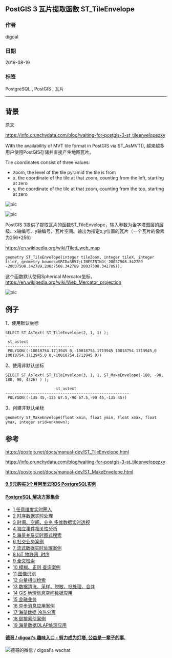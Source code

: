 ## PostGIS 3 瓦片提取函数 ST_TileEnvelope   
                                
### 作者                                
digoal                                
                                
### 日期                                
2019-08-19                               
                                
### 标签                                
PostgreSQL , PostGIS , 瓦片    
                                
----                                
                                
## 背景    
原文  
  
https://info.crunchydata.com/blog/waiting-for-postgis-3-st_tileenvelopezxy  
  
With the availability of MVT tile format in PostGIS via ST_AsMVT(), 越来越多用户使用PostGIS存储并直接产生地图瓦片。  
  
Tile coordinates consist of three values:  
  
- zoom, the level of the tile pyramid the tile is from  
- x, the coordinate of the tile at that zoom, counting from the left, starting at zero  
- y, the coordinate of the tile at that zoom, counting from the top, starting at zero  
  
![pic](20190819_02_pic_001.png)  
  
  
![pic](20190819_02_pic_002.png)  
  
PostGIS 3提供了提取瓦片的函数ST_TileEnvelope，输入参数为金字塔图层的层级、x轴编号、y轴编号，瓦片空间。输出为指定x,y位置的瓦片（一个瓦片的像素为256\*256）  
  
https://en.wikipedia.org/wiki/Tiled_web_map  
  
```  
geometry ST_TileEnvelope(integer tileZoom, integer tileX, integer tileY, geometry bounds=SRID=3857;LINESTRING(-20037508.342789 -20037508.342789,20037508.342789 20037508.342789));  
```  
  
这个函数默认使用Spherical Mercator坐标，https://en.wikipedia.org/wiki/Web_Mercator_projection  
  
![pic](20190819_02_pic_003.png)  
  
## 例子  
1、使用默认坐标  
  
```  
SELECT ST_AsText( ST_TileEnvelope(2, 1, 1) );  
  
 st_astext  
------------------------------  
 POLYGON((-10018754.1713945 0,-10018754.1713945 10018754.1713945,0 10018754.1713945,0 0,-10018754.1713945 0))  
```  
  
2、使用非默认坐标  
  
```
SELECT ST_AsText( ST_TileEnvelope(3, 1, 1, ST_MakeEnvelope(-180, -90, 180, 90, 4326) ) );  
  
                      st_astext                         
------------------------------------------------------  
 POLYGON((-135 45,-135 67.5,-90 67.5,-90 45,-135 45))  
```  
  
3、创建非默认坐标  
  
```  
geometry ST_MakeEnvelope(float xmin, float ymin, float xmax, float ymax, integer srid=unknown);  
```  
  
    
## 参考  
https://postgis.net/docs/manual-dev/ST_TileEnvelope.html  
  
https://info.crunchydata.com/blog/waiting-for-postgis-3-st_tileenvelopezxy  
  
https://postgis.net/docs/manual-dev/ST_MakeEnvelope.html  
  
  
  
  
  
  
  
  
  
  
  
  
  
  
  
  
  
  
  
  
  
  
  
  
  
  
  
  
  
  
  
  
  
  
  
  
  
  
  
  
  
  
  
  
  
  
  
  
  
  
  
  
#### [9.9元购买3个月阿里云RDS PostgreSQL实例](https://www.aliyun.com/database/postgresqlactivity "57258f76c37864c6e6d23383d05714ea")
  
  
#### [PostgreSQL 解决方案集合](https://yq.aliyun.com/topic/118 "40cff096e9ed7122c512b35d8561d9c8")
- [1 任意维度实时圈人](https://yq.aliyun.com/topic/118 "40cff096e9ed7122c512b35d8561d9c8")
- [2 时序数据实时处理](https://yq.aliyun.com/topic/118 "40cff096e9ed7122c512b35d8561d9c8")
- [3 时间、空间、业务 多维数据实时透视](https://yq.aliyun.com/topic/118 "40cff096e9ed7122c512b35d8561d9c8")
- [4 独立事件相关性分析](https://yq.aliyun.com/topic/118 "40cff096e9ed7122c512b35d8561d9c8")
- [5 海量关系实时图式搜索](https://yq.aliyun.com/topic/118 "40cff096e9ed7122c512b35d8561d9c8")
- [6 社交业务案例](https://yq.aliyun.com/topic/118 "40cff096e9ed7122c512b35d8561d9c8")
- [7 流式数据实时处理案例](https://yq.aliyun.com/topic/118 "40cff096e9ed7122c512b35d8561d9c8")
- [8 IoT 物联网, 时序](https://yq.aliyun.com/topic/118 "40cff096e9ed7122c512b35d8561d9c8")
- [9 全文检索](https://yq.aliyun.com/topic/118 "40cff096e9ed7122c512b35d8561d9c8")
- [10 模糊、正则 查询案例](https://yq.aliyun.com/topic/118 "40cff096e9ed7122c512b35d8561d9c8")
- [11 图像识别](https://yq.aliyun.com/topic/118 "40cff096e9ed7122c512b35d8561d9c8")
- [12 向量相似检索](https://yq.aliyun.com/topic/118 "40cff096e9ed7122c512b35d8561d9c8")
- [13 数据清洗、采样、脱敏、批处理、合并](https://yq.aliyun.com/topic/118 "40cff096e9ed7122c512b35d8561d9c8")
- [14 GIS 地理信息空间数据应用](https://yq.aliyun.com/topic/118 "40cff096e9ed7122c512b35d8561d9c8")
- [15 金融业务](https://yq.aliyun.com/topic/118 "40cff096e9ed7122c512b35d8561d9c8")
- [16 异步消息应用案例](https://yq.aliyun.com/topic/118 "40cff096e9ed7122c512b35d8561d9c8")
- [17 海量数据 冷热分离](https://yq.aliyun.com/topic/118 "40cff096e9ed7122c512b35d8561d9c8")
- [18 倒排索引案例](https://yq.aliyun.com/topic/118 "40cff096e9ed7122c512b35d8561d9c8")
- [19 海量数据OLAP处理应用](https://yq.aliyun.com/topic/118 "40cff096e9ed7122c512b35d8561d9c8")
  
  
#### [德哥 / digoal's 趣味入口 - 努力成为灯塔, 公益是一辈子的事.](https://github.com/digoal/blog/blob/master/README.md "22709685feb7cab07d30f30387f0a9ae")
  
  
![德哥的微信 / digoal's wechat](../pic/digoal_weixin.jpg "f7ad92eeba24523fd47a6e1a0e691b59")
  
